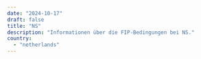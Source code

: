 ```yaml
---
date: "2024-10-17"
draft: false
title: "NS"
description: "Informationen über die FIP-Bedingungen bei NS."
country:
  - "netherlands"
---
```

